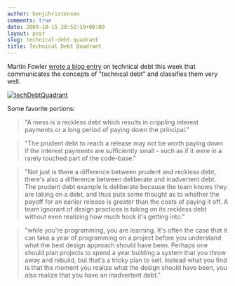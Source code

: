 ```yaml
---
author: benjchristensen
comments: true
date: 2009-10-15 20:52:19+00:00
layout: post
slug: technical-debt-quadrant
title: Technical Debt Quadrant
---
```


Martin Fowler [wrote a blog entry](http://martinfowler.com/bliki/TechnicalDebtQuadrant.html) on technical debt this week that communicates the concepts of "technical debt" and classifies them very well.

[![techDebtQuadrant](http://benjchristensen.files.wordpress.com/2009/10/techdebtquadrant.png)](http://benjchristensen.files.wordpress.com/2009/10/techdebtquadrant.png)

Some favorite portions:


<blockquote>"A mess is a reckless debt which results in crippling interest payments or a long period of paying down the principal."</blockquote>




<blockquote>"The prudent debt to reach a release may not be worth paying down if the interest payments are sufficiently small - such as if it were in a rarely touched part of the code-base."</blockquote>




<blockquote>"Not just is there a difference between prudent and reckless debt, there's also a difference between deliberate and inadvertent debt. The prudent debt example is deliberate because the team knows they are taking on a debt, and thus puts some thought as to whether the payoff for an earlier release is greater than the costs of paying it off. A team ignorant of design practices is taking on its reckless debt without even realizing how much hock it's getting into."</blockquote>




<blockquote>"while you're programming, you are learning. It's often the case that it can take a year of programming on a project before you understand what the best design approach should have been. Perhaps one should plan projects to spend a year building a system that you throw away and rebuild, but that's a tricky plan to sell. Instead what you find is that the moment you realize what the design should have been, you also realize that you have an inadvertent debt."</blockquote>
